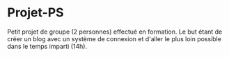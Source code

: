 # Projet-PS

Petit projet de groupe (2 personnes) effectué en formation.
Le but étant de créer un blog avec un système de connexion et d'aller le plus loin possible dans le temps imparti (14h).
